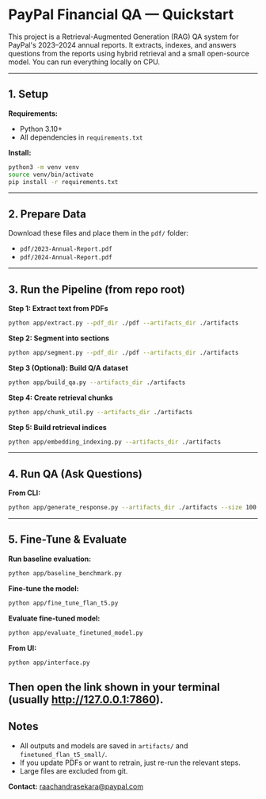 
# PayPal Financial QA — Quickstart

This project is a Retrieval-Augmented Generation (RAG) QA system for PayPal's 2023–2024 annual reports. It extracts, indexes, and answers questions from the reports using hybrid retrieval and a small open-source model. You can run everything locally on CPU.

---

## 1. Setup

**Requirements:**
- Python 3.10+
- All dependencies in `requirements.txt`

**Install:**
```bash
python3 -m venv venv
source venv/bin/activate
pip install -r requirements.txt
```

---

## 2. Prepare Data

Download these files and place them in the `pdf/` folder:
- `pdf/2023-Annual-Report.pdf`
- `pdf/2024-Annual-Report.pdf`

---

## 3. Run the Pipeline (from repo root)

**Step 1: Extract text from PDFs**
```bash
python app/extract.py --pdf_dir ./pdf --artifacts_dir ./artifacts
```

**Step 2: Segment into sections**
```bash
python app/segment.py --pdf_dir ./pdf --artifacts_dir ./artifacts
```

**Step 3 (Optional): Build Q/A dataset**
```bash
python app/build_qa.py --artifacts_dir ./artifacts
```

**Step 4: Create retrieval chunks**
```bash
python app/chunk_util.py --artifacts_dir ./artifacts
```

**Step 5: Build retrieval indices**
```bash
python app/embedding_indexing.py --artifacts_dir ./artifacts
```

---

## 4. Run QA (Ask Questions)

**From CLI:**
```bash
python app/generate_response.py --artifacts_dir ./artifacts --size 100 --query "What was PayPal's revenue in 2023?" --topk 8
```

---

## 5. Fine-Tune & Evaluate

**Run baseline evaluation:**
```bash
python app/baseline_benchmark.py
```

**Fine-tune the model:**
```bash
python app/fine_tune_flan_t5.py
```

**Evaluate fine-tuned model:**
```bash
python app/evaluate_finetuned_model.py
```
**From UI:**
```bash
python app/interface.py
```
Then open the link shown in your terminal (usually http://127.0.0.1:7860).
---

## Notes
- All outputs and models are saved in `artifacts/` and `finetuned_flan_t5_small/`.
- If you update PDFs or want to retrain, just re-run the relevant steps.
- Large files are excluded from git.

**Contact:** raachandrasekara@paypal.com
